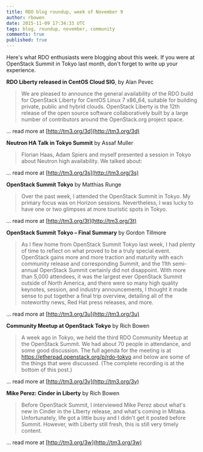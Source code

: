 ```yaml
---
title: RDO blog roundup, week of November 9
author: rbowen
date: 2015-11-09 17:34:33 UTC
tags: blog, roundup, november, community
comments: true
published: true
---
```


Here's what RDO enthusiasts were blogging about this week. If you were
at OpenStack Summit in Tokyo last month, don't forget to write up your
experience.

**RDO Liberty released in CentOS Cloud SIG**, by Alan Pevec

> We are pleased to announce the general availability of the RDO build for OpenStack Liberty for CentOS Linux 7 x86_64, suitable for building private, public and hybrid clouds. OpenStack Liberty is the 12th release of the open source software collaboratively built by a large number of contributors around the OpenStack.org project space.

... read more at [http://tm3.org/3d](http://tm3.org/3d)

**Neutron HA Talk in Tokyo Summit** by Assaf Muller

> Florian Haas, Adam Spiers and myself presented a session in Tokyo about Neutron high availability. We talked about:

... read more at [http://tm3.org/3s](http://tm3.org/3s)

**OpenStack Summit Tokyo** by Matthias Runge

> Over the past week, I attended the OpenStack Summit in Tokyo.
> My primary focus was on Horizon sessions. Nevertheless, I was lucky to have one or two glimpses at more touristic spots in Tokyo.

... read more at [http://tm3.org/3t](http://tm3.org/3t)

**OpenStack Summit Tokyo – Final Summary** by Gordon Tillmore

> As I flew home from OpenStack Summit Tokyo last week, I had plenty of time to reflect on what proved to be a truly special event. OpenStack gains more and more traction and maturity with each community release and corresponding Summit, and the 11th semi-annual OpenStack Summit certainly did not disappoint. With more than 5,000 attendees, it was the largest ever OpenStack Summit outside of North America, and there were so many high quality keynotes, session, and industry announcements, I thought it made sense to put together a final trip overview, detailing all of the noteworthy news, Red Hat press releases, and more.

... read more at [http://tm3.org/3u](http://tm3.org/3u)

**Community Meetup at OpenStack Tokyo** by Rich Bowen

> A week ago in Tokyo, we held the third RDO Community Meetup at the OpenStack Summit. We had about 70 people in attendance, and some good discussion. The full agenda for the meeting is at https://etherpad.openstack.org/p/rdo-tokyo and below are some of the things that were discussed. (The complete recording is at the bottom of this post.)

... read more at [http://tm3.org/3v](http://tm3.org/3v)

**Mike Perez: Cinder in Liberty** by Rich Bowen

> Before OpenStack Summit, I interviewed Mike Perez about what's new in Cinder in the LIberty release, and what's coming in Mitaka. Unfortunately, life got a little busy and I didn't get it posted before Summit. However, with Liberty still fresh, this is still very timely content.

... read more at [http://tm3.org/3w](http://tm3.org/3w)
